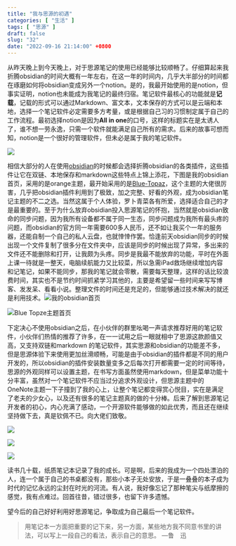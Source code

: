 ```yaml
---
title: "我与思源的初遇"
categories: [ "生活" ]
tags: [ "思源" ]
draft: false
slug: "32"
date: "2022-09-16 21:14:00" +0800
---
```




从昨天晚上到今天晚上，对于思源笔记的使用已经能够比较顺畅了。仔细算起来我折腾obsidian的时间大概有一年左右，在这一年的时间内，几乎大半部分的时间都在琢磨如何将obsidian变成另外一个notion。是的，我最开始使用的是notion，但事实证明，notion也未能成为我笔记的最终归宿。笔记软件最核心的功能就是**记载**，记载的形式可以通过Markdown、富文本，文本保存的方式可以是云端和本地，选择一个笔记软件必定需要多方考量，或是根据自己习的习惯制定属于自己的工作流程。最初选择notion是因为**All in one**的口号，这样的标题实在是太诱人了，谁不想一劳永逸，只需一个软件就能满足自己所有的需求。后来的故事可想而知，notion是一个很好的管理软件，但未必是属于我的笔记软件。

![](https://blog.wangyunzi.com/article/2022-09-16-notion.png)

相信大部分的人在使用[obsidian](https://obsidian.md/)的时候都会选择折腾obsidian的各类插件，这些插件让它在双链、本地保存和markdown这些特点上锦上添花，下图是我的obsidian首页，采用的是orange主题，最开始采用的是[Blue-Topaz](https://github.com/whyt-byte/Blue-Topaz_Obsidian-css)，这个主题的大佬很厉害，几乎把obsidian插件利用到了极致，加之完整、好看的外观，成为obsidian笔记主题的不二之选。当然这属于个人体验，罗卜青菜各有所爱，选择适合自己的才是最重要的。至于为什么放弃obsidian投入思源笔记的怀抱，当然就是obsidian致命的同步问题，因为我所有设备都不属于同一生态，同步问题成为我所有最头疼的问题，而obsidian的官方同一年需要600多人民币，还不如让我买个一年的服务器，还能自制一个自己的私人云盘，也就悻悻作罢。恰逢前天obsidian同步的时候出现一个文件复制了很多分在文件夹中，应该是同步的时候出现了异常，多出来的文件还不能删除和打开，让我颇为头疼。同步是我最不能放弃的功能，平时在外面上课一待就是一整天，电脑续航能力又比较菜，所以急需iPad救场继续增加内容和记笔记，如果不能同步，那我的笔记就会零散，需要每天整理，这样的话比较浪费时间，其实也不是节约时间抓紧学习其他的，主要是希望留一些时间来写写博客、发发呆、看看小说。整理文件的时间还是充足的，但能够通过技术解决的就还是利用技术。![我的obsidian首页](https://blog.wangyunzi.com/article/2022-09-16-obsidian.png)

![Blue Topze主题首页](https://forum-zh.obsidian.md/uploads/default/original/2X/b/b2f4c49214d3fa1023a4b421beb9baecc5066667.jpeg)

下定决心不使用obsidian之后，在小伙伴的群里吆喝一声请求推荐好用的笔记软件，小伙伴们热情的推荐了许多，在一一试用之后一眼就相中了思源这款颜值又高，又支持双链和markdown 的笔记软件，其实思源和obsidian的功能差不多，但是思源体验下来使用更加丝滑顺畅，可能是由于obsidian的插件都是不同的用户开发的，所以obsidian的插件安装数量变多之后每次打开都需要一定的时间等待，思源的外观同样可以设置主题，在书写方面虽然使用markdown，但是菜单功能十分丰富，虽然对一个笔记软件不应当过分追求外观设计，但思源主题中的OneNote主题一下子撞到了我的心上，让整个笔记都变得赏心悦目，实在是满足了老夫的少女心，以及还有很多的笔记主题真的做的十分棒。后来了解到思源笔记开发者的初心，内心充满了感动，一个开源软件能够做的如此优秀，而且还在继续坚持做下去，真是钦佩不已。向大佬们致敬。

![](https://blog.wangyunzi.com/article/2022-09-16-siyuan.png)

![](https://blog.wangyunzi.com/article/2022-09-16-思源.png)

![](https://blog.wangyunzi.com/article/2022-09-16-siyuan1.png)

读书几十载，纸质笔记本记录了我的成长。可是啊，后来的我成为一个四处漂泊的人，连一个属于自己的书桌都没有，那些小本子无处安放，于是一叠叠的本子成为时代的记忆永远的尘封在时光的河流。有人说，我好像忘记了那种笔尖与纸摩擦的感觉，我有点难过。回首往昔，错过很多，也留下许多遗憾。

望今后的自己好好利用好思源笔记，争取成为自己最后一个笔记软件。

> 用笔记本一方面把重要的记下来，另一方面，某些地方我不同意书里的讲法，可以写上一段自己的看法，表示自己的意思。                                                                                                                 —鲁　迅